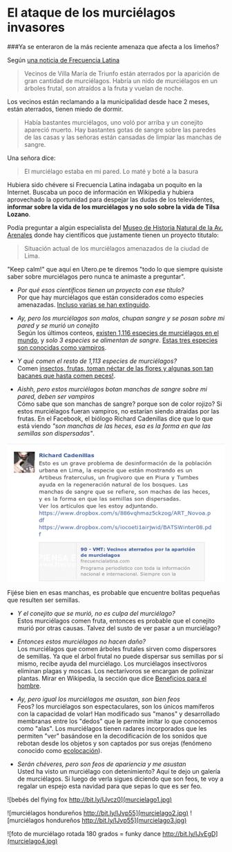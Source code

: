 # El ataque de los murciélagos invasores

###Ya se enteraron de la más reciente amenaza que afecta a los limeños?

Según [una noticia de Frecuencia Latina](http://www.frecuencialatina.com/90/noticias/vmt-vecinos-aterrados-por-la-aparicion-de-murcielagos/)

> Vecinos de Villa María de Triunfo están aterrados por la aparición de gran
cantidad de  murciélagos.
> Habría un nido de murciélagos en un árboles frutal, son atraídos a la fruta y vuelan de noche.

Los vecinos están reclamando a la municipalidad desde hace 2 meses, están
aterrados, tienen miedo de dormir. 

> Había bastantes murciélagos, uno voló por arriba y un conejito apareció
muerto.
> Hay bastantes gotas de sangre sobre las paredes de las casas y las señoras
están cansadas de limpiar las manchas de sangre.

Una señora dice:

> El murciélago estaba en mi pared. Lo maté y boté a la basura

Hubiera sido chévere si Frecuencia Latina indagaba un poquito en la Internet.
Buscaba un poco de información en Wikipedia y hubiera aprovechado la
oportunidad para despejar las dudas de los televidentes, **informar sobre la vida
de los murciélagos y no solo sobre la vida de Tilsa Lozano**. 

Podía preguntar a algún especialista del [Museo de Historia Natural de la Av. Arenales](http://museohn.unmsm.edu.pe/Buckup/divisiones/zoologia/mastozoologia/mastozoologia.php?val=8)
donde hay científicos que justamente tienen un proyecto titutalo:

> Situación actual de los murciélagos amenazados de la ciudad de Lima.

"Keep calm!" que aquí en Utero.pe te diremos "todo lo que siempre quisiste saber sobre
murciélagos pero nunca te animaste a preguntar".

* *Por qué esos científicos tienen un proyecto con ese título?*  
Por que hay murciélagos que están considerados como especies amenazadas.
  [Incluso varias se han extinguido](http://es.wikipedia.org/wiki/Chiroptera#Amenazas_y_conservaci.C3.B3n).

* *Ay, pero los murciélagos son malos, chupan sangre y se posan sobre mi pared y se murió un conejito*  
Según los últimos conteos, [existen 1,116 especies de murciélagos en el mundo](http://www.departments.bucknell.edu/biology/resources/msw3/browse.asp?id=13800001),
y *solo 3 especies se alimentan de sangre*. [Estas tres especies son conocidas como vampiros](http://es.wikipedia.org/wiki/Desmodontinae).

* *Y qué comen el resto de 1,113 especies de murciélagos?*  
Comen [insectos, frutas, toman néctar de las flores y algunas son tan bacanes que hasta comen peces!](http://es.wikipedia.org/wiki/Chiroptera#Alimentaci.C3.B3n).

* *Aishh, pero estos murciélagos botan manchas de sangre sobre mi pared, deben ser vampiros*  
Cómo sabe que son manchas de sangre? porque son de color rojizo? Si estos
murciélagos fueran vampiros, no estarían siendo atraídas por las frutas. En el
Facebook, el biólogo Richard Cadenillas dice que lo que está viendo *"son
manchas de las heces, esa es la forma en que las semillas son dispersadas"*.

![Richard Cadenillas](richard_cadenillas.png)

Fijése bien en esas manchas, es probable que encuentre bolitas pequeñas que
resulten ser semillas.

* *Y el conejito que se murió, no es culpa del murciélago?*  
Estos murciélagos comen fruta, entonces es probable que el conejito murió por
otras causas. Talvez del susto de ver pasar a un murciélago?

* *Entonces estos murciélagos no hacen daño?*  
Los murciélagos que comen árboles frutales sirven como dispersores de semillaṣ.
Ya que el árbol frutal no puede dispersar sus semillas por sí mismo, recibe
ayuda del murciélago. Los murciélagos insectívoros eliminan plagas y moscas.
Los nectarívoros se encargan de polinizar plantas. Mirar en Wikipedia, la
sección que dice [Beneficios para el hombre](http://es.wikipedia.org/wiki/Chiroptera#Beneficios_para_el_hombre).

* *Ay, pero igual los murciélagos me asustan, son bien feos*  
Feos? los murciélagos son espectaculares, son los únicos mamíferos con la
capacidad de volar! Han modificado sus "manos" y desarrollado membranas entre
los "dedos" que le permite imitar lo que conocemos como "alas".
Los murciélagos tienen radares incorporados que les permiten "ver" basándose en
la decodificación de los sonidos que rebotan desde los objetos y son captados
por sus orejas (fenómeno conocido como
        [ecolocación](http://es.wikipedia.org/wiki/Chiroptera#Ecolocaci.C3.B3n)).


* *Serán chéveres, pero son feos de apariencia y me asustan*  
Usted ha visto un murciélago con detenimiento? Aquí te dejo un galería de
murciélagos. Si luego de verla sigues diciendo que son feos, te voy a regalar
un espejo esta navidad para que sepas lo que es ser feo.

![bebés del flying fox http://bit.ly/IJvcz0](murcielago1.jpg)



![murciélagos hondureños http://bit.ly/IJvp55](murcielago2.jpg)
![murciélagos hondureños http://bit.ly/IJvp55](murcielago3.jpg)


![foto de murciélago rotada 180 grados = funky dance http://bit.ly/IJvEgD](murcielago4.jpg)



